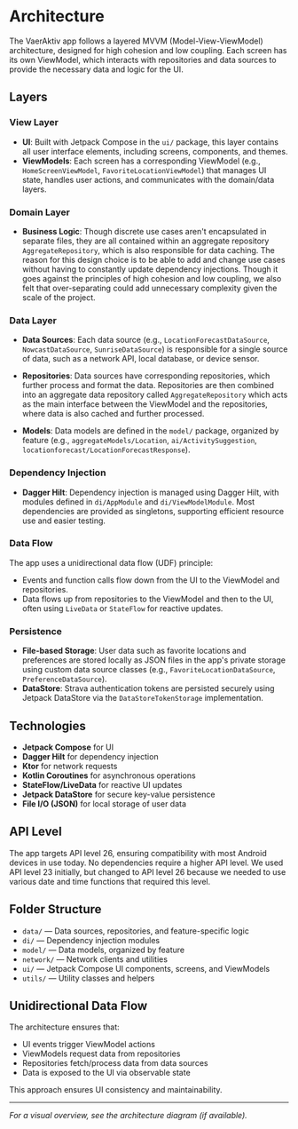 

# Architecture

The VaerAktiv app follows a layered MVVM (Model-View-ViewModel) architecture, designed for high cohesion and low coupling. Each screen has its own ViewModel, which interacts with repositories and data sources to provide the necessary data and logic for the UI.

## Layers

### View Layer

- **UI**: Built with Jetpack Compose in the `ui/` package, this layer contains all user interface elements, including screens, components, and themes.
- **ViewModels**: Each screen has a corresponding ViewModel (e.g., `HomeScreenViewModel`, `FavoriteLocationViewModel`) that manages UI state, handles user actions, and communicates with the domain/data layers.

### Domain Layer

- **Business Logic**: Though discrete use cases aren't encapsulated in separate files, they are all contained within an aggregate repository `AggregateRepository`, which is also responsible for data caching. The reason for this design choice is to be able to add and change use cases without having to constantly update dependency injections. Though it goes against the principles of high cohesion and low coupling, we also felt that over-separating could add unnecessary complexity given the scale of the project.

### Data Layer

- **Data Sources**: Each data source (e.g., `LocationForecastDataSource`, `NowcastDataSource`, `SunriseDataSource`) is responsible for a single source of data, such as a network API, local database, or device sensor.

-  **Repositories**: Data sources have corresponding repositories, which further process and format the data. Repositories are then combined into an aggregate data repository called `AggregateRepository` which acts as the main interface between the ViewModel and the repositories, where data is also cached and further processed.

- **Models**: Data models are defined in the `model/` package, organized by feature (e.g., `aggregateModels/Location`, `ai/ActivitySuggestion`, `locationforecast/LocationForecastResponse`).

### Dependency Injection

- **Dagger Hilt**: Dependency injection is managed using Dagger Hilt, with modules defined in `di/AppModule` and `di/ViewModelModule`. Most dependencies are provided as singletons, supporting efficient resource use and easier testing.

### Data Flow

The app uses a unidirectional data flow (UDF) principle:
- Events and function calls flow down from the UI to the ViewModel and repositories.
- Data flows up from repositories to the ViewModel and then to the UI, often using `LiveData` or `StateFlow` for reactive updates.


### Persistence

- **File-based Storage**: User data such as favorite locations and preferences are stored locally as JSON files in the app's private storage using custom data source classes (e.g., `FavoriteLocationDataSource`, `PreferenceDataSource`).
- **DataStore**: Strava authentication tokens are persisted securely using Jetpack DataStore via the `DataStoreTokenStorage` implementation.

## Technologies

- **Jetpack Compose** for UI
- **Dagger Hilt** for dependency injection
- **Ktor** for network requests
- **Kotlin Coroutines** for asynchronous operations
- **StateFlow/LiveData** for reactive UI updates
- **Jetpack DataStore** for secure key-value persistence
- **File I/O (JSON)** for local storage of user data

## API Level

The app targets API level 26, ensuring compatibility with most Android devices in use today. No dependencies require a higher API level.
We used API level 23 initially, but changed to API level 26 because we needed to use various date and time functions that required this level.

## Folder Structure

- `data/` — Data sources, repositories, and feature-specific logic
- `di/` — Dependency injection modules
- `model/` — Data models, organized by feature
- `network/` — Network clients and utilities
- `ui/` — Jetpack Compose UI components, screens, and ViewModels
- `utils/` — Utility classes and helpers

## Unidirectional Data Flow

The architecture ensures that:
- UI events trigger ViewModel actions
- ViewModels request data from repositories
- Repositories fetch/process data from data sources
- Data is exposed to the UI via observable state

This approach ensures UI consistency and maintainability.
    
---   
*For a visual overview, see the architecture diagram (if available).*
